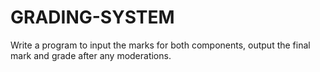 # GRADING-SYSTEM
Write a program to input the marks for both components, output the final mark and grade after any moderations. 
